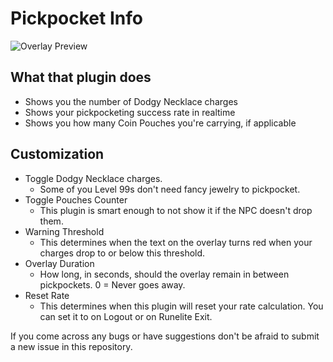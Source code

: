 # Pickpocket Info
![Overlay Preview](https://u.cubeupload.com/Diabolickal/pickpocketoverlay.png)

## What that plugin does
* Shows you the number of Dodgy Necklace charges
* Shows your pickpocketing success rate in realtime
* Shows you how many Coin Pouches you're carrying, if applicable

## Customization
* Toggle Dodgy Necklace charges.
    * Some of you Level 99s don't need fancy jewelry to pickpocket.
* Toggle Pouches Counter
    * This  plugin is smart enough to not show it if the NPC doesn't drop them.
* Warning Threshold
    * This determines when the text on the overlay turns red when your charges drop to or below this threshold.
* Overlay Duration
    * How long, in seconds, should the overlay remain in between pickpockets. 0 = Never goes away.
* Reset Rate
    * This determines when this plugin will reset your rate calculation. You can set it to on Logout or on Runelite Exit.

If you come across any bugs or have suggestions don't be afraid to submit a new issue in this repository.